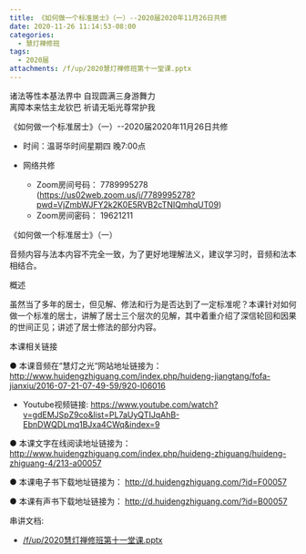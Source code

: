 ```yaml
---
title: 《如何做一个标准居士》（一）--2020届2020年11月26日共修
date: 2020-11-26 11:14:53-08:00
categories:
  - 慧灯禅修班
tags:
  - 2020届
attachments: /f/up/2020慧灯禅修班第十一堂课.pptx
---
```

诸法等性本基法界中 自现圆满三身游舞力  
离障本来怙主龙钦巴 祈请无垢光尊常护我  

《如何做一个标准居士》（一）--2020届2020年11月26日共修

* 时间：温哥华时间星期四 晚7:00点

* 网络共修
  * Zoom房间号码： 7789995278 (<https://us02web.zoom.us/j/7789995278?pwd=VjZmbWJFY2k2K0E5RVB2cTNIQmhqUT09>)
  * Zoom房间密码： 19621211

《如何做一个标准居士》（一）
​

音频内容与法本内容不完全一致，为了更好地理解法义，建议学习时，音频和法本相结合。

概述

虽然当了多年的居士，但见解、修法和行为是否达到了一定标准呢？本课针对如何做一个标准的居士，讲解了居士三个层次的见解，其中着重介绍了深信轮回和因果的世间正见；讲述了居士修法的部分内容。

本课相关链接

● 本课音频在“慧灯之光“网站地址链接为： <http://www.huidengzhiguang.com/index.php/huideng-jiangtang/fofa-jianxiu/2016-07-21-07-49-59/920-l06016>​

- Youtube视频链接: <https://www.youtube.com/watch?v=gdEMJSpZ9co&list=PL7aUyQTIJqAhB-EbnDWQDLmq1BJxa4CWq&index=9>

● 本课文字在线阅读地址链接为： <http://www.huidengzhiguang.com/index.php/huideng-zhiguang/huideng-zhiguang-4/213-a00057>​

● 本课电子书下载地址链接为： <http://d.huidengzhiguang.com/?id=F00057>​

● 本课有声书下载地址链接为： <http://d.huidengzhiguang.com/?id=B00057>​


串讲文档:
* [/f/up/2020慧灯禅修班第十一堂课.pptx](https://hdvblob.blob.core.windows.net/hdv/f/up/2020慧灯禅修班第十一堂课.pptx)



